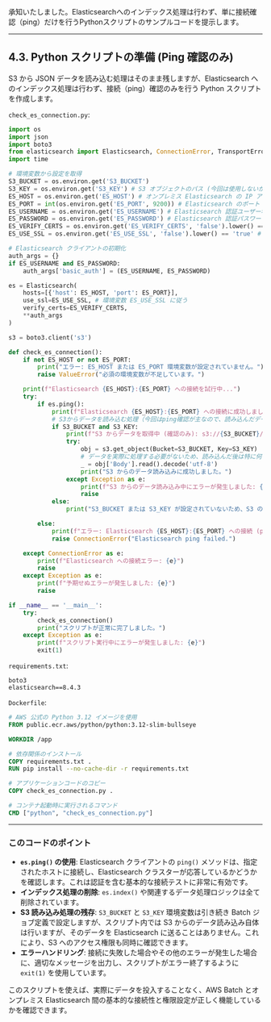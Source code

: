 承知いたしました。Elasticsearchへのインデックス処理は行わず、単に接続確認（ping）だけを行うPythonスクリプトのサンプルコードを提示します。

---

## 4.3. Python スクリプトの準備 (Ping 確認のみ)

S3 から JSON データを読み込む処理はそのまま残しますが、Elasticsearch へのインデックス処理は行わず、接続（ping）確認のみを行う Python スクリプトを作成します。

`check_es_connection.py`:

```python
import os
import json
import boto3
from elasticsearch import Elasticsearch, ConnectionError, TransportError
import time

# 環境変数から設定を取得
S3_BUCKET = os.environ.get('S3_BUCKET')
S3_KEY = os.environ.get('S3_KEY') # S3 オブジェクトのパス (今回は使用しないが、Batchジョブ定義の互換性のため残す)
ES_HOST = os.environ.get('ES_HOST') # オンプレミス Elasticsearch の IP アドレスまたはホスト名
ES_PORT = int(os.environ.get('ES_PORT', 9200)) # Elasticsearch のポート
ES_USERNAME = os.environ.get('ES_USERNAME') # Elasticsearch 認証ユーザー名 (Optional)
ES_PASSWORD = os.environ.get('ES_PASSWORD') # Elasticsearch 認証パスワード (Optional)
ES_VERIFY_CERTS = os.environ.get('ES_VERIFY_CERTS', 'false').lower() == 'true' # HTTPS 証明書検証 (Optional, デフォルトはfalse)
ES_USE_SSL = os.environ.get('ES_USE_SSL', 'false').lower() == 'true' # SSL を明示的に使用するかどうか

# Elasticsearch クライアントの初期化
auth_args = {}
if ES_USERNAME and ES_PASSWORD:
    auth_args['basic_auth'] = (ES_USERNAME, ES_PASSWORD)

es = Elasticsearch(
    hosts=[{'host': ES_HOST, 'port': ES_PORT}],
    use_ssl=ES_USE_SSL, # 環境変数 ES_USE_SSL に従う
    verify_certs=ES_VERIFY_CERTS,
    **auth_args
)

s3 = boto3.client('s3')

def check_es_connection():
    if not ES_HOST or not ES_PORT:
        print("エラー: ES_HOST または ES_PORT 環境変数が設定されていません。")
        raise ValueError("必須の環境変数が不足しています。")

    print(f"Elasticsearch {ES_HOST}:{ES_PORT} への接続を試行中...")
    try:
        if es.ping():
            print(f"Elasticsearch {ES_HOST}:{ES_PORT} への接続に成功しました！")
            # S3からデータを読み込む処理（今回はping確認が主なので、読み込んだデータを活用しない）
            if S3_BUCKET and S3_KEY:
                print(f"S3 からデータを取得中 (確認のみ): s3://{S3_BUCKET}/{S3_KEY}")
                try:
                    obj = s3.get_object(Bucket=S3_BUCKET, Key=S3_KEY)
                    # データを実際に処理する必要がないため、読み込んだ後は特に何もしない
                    _ = obj['Body'].read().decode('utf-8')
                    print("S3 からのデータ読み込みに成功しました。")
                except Exception as e:
                    print(f"S3 からのデータ読み込み中にエラーが発生しました: {e}")
                    raise
            else:
                print("S3_BUCKET または S3_KEY が設定されていないため、S3 の読み込みはスキップされます。")

        else:
            print(f"エラー: Elasticsearch {ES_HOST}:{ES_PORT} への接続 (ping) に失敗しました。")
            raise ConnectionError("Elasticsearch ping failed.")

    except ConnectionError as e:
        print(f"Elasticsearch への接続エラー: {e}")
        raise
    except Exception as e:
        print(f"予期せぬエラーが発生しました: {e}")
        raise

if __name__ == '__main__':
    try:
        check_es_connection()
        print("スクリプトが正常に完了しました。")
    except Exception as e:
        print(f"スクリプト実行中にエラーが発生しました: {e}")
        exit(1)

```

`requirements.txt`:

```
boto3
elasticsearch==8.4.3
```

`Dockerfile`:

```dockerfile
# AWS 公式の Python 3.12 イメージを使用
FROM public.ecr.aws/python/python:3.12-slim-bullseye

WORKDIR /app

# 依存関係のインストール
COPY requirements.txt .
RUN pip install --no-cache-dir -r requirements.txt

# アプリケーションコードのコピー
COPY check_es_connection.py .

# コンテナ起動時に実行されるコマンド
CMD ["python", "check_es_connection.py"]
```

---

### このコードのポイント

* **`es.ping()` の使用**: Elasticsearch クライアントの `ping()` メソッドは、指定されたホストに接続し、Elasticsearch クラスターが応答しているかどうかを確認します。これは認証を含む基本的な接続テストに非常に有効です。
* **インデックス処理の削除**: `es.index()` や関連するデータ処理ロジックは全て削除されています。
* **S3 読み込み処理の残存**: `S3_BUCKET` と `S3_KEY` 環境変数は引き続き Batch ジョブ定義で設定しますが、スクリプト内では S3 からのデータ読み込み自体は行いますが、そのデータを Elasticsearch に送ることはありません。これにより、S3 へのアクセス権限も同時に確認できます。
* **エラーハンドリング**: 接続に失敗した場合やその他のエラーが発生した場合に、適切なメッセージを出力し、スクリプトがエラー終了するように `exit(1)` を使用しています。

このスクリプトを使えば、実際にデータを投入することなく、AWS Batch とオンプレミス Elasticsearch 間の基本的な接続性と権限設定が正しく機能しているかを確認できます。
